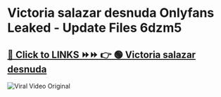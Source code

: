 
 # Victoria salazar desnuda Onlyfans Leaked - Update Files 6dzm5

## <h2><a href="https://clipsfans.com/Victoria_salazar_desnuda&ref=git">🔗 Click to LINKS ⏩⏩ 👉 🟢 Victoria salazar desnuda </a></h2>

<a href="https://clipsfans.com/Victoria_salazar_desnuda&ref=git" rel="nofollow" data-target="animated-image.originalLink"><img src="https://i.ibb.co.com/xMMVF88/686577567.gif" alt="Viral Video Original" style="max-width: 100%; display: inline-block;" data-target="animated-image.originalImage"></a>

